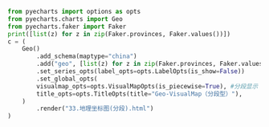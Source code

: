 
<BlogInfo title="67.地理坐标图分段" author="白日梦想猿" pv=0 read_times=0 pre_cost_time=0分28秒 category="pyecharts学习" tag_list="['pyecharts学习']" create_time="2021.01.22 14:53:13" update_time="2021.01.22 14:56:54" />

```python
from pyecharts import options as opts
from pyecharts.charts import Geo
from pyecharts.faker import Faker
print([list(z) for z in zip(Faker.provinces, Faker.values())])
c = (
    Geo()
        .add_schema(maptype="china")
        .add("geo", [list(z) for z in zip(Faker.provinces, Faker.values())])
        .set_series_opts(label_opts=opts.LabelOpts(is_show=False))
        .set_global_opts(
        visualmap_opts=opts.VisualMapOpts(is_piecewise=True), #分段显示
        title_opts=opts.TitleOpts(title="Geo-VisualMap（分段型）"),
    )
        .render("33.地理坐标图(分段).html")
)

```
